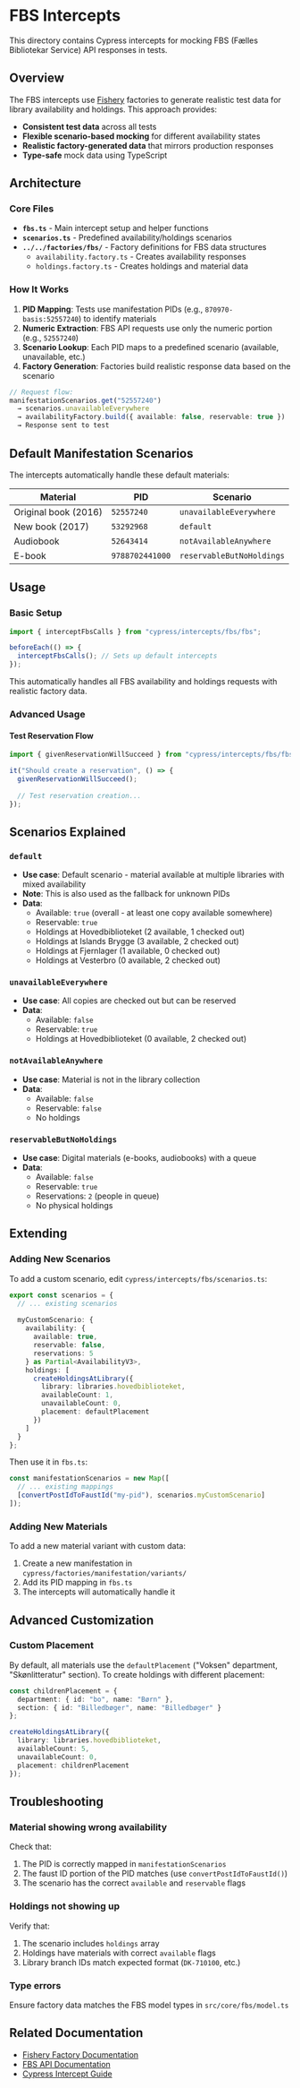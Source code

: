 # FBS Intercepts

This directory contains Cypress intercepts for mocking FBS (Fælles
Bibliotekar Service) API responses in tests.

## Overview

The FBS intercepts use [Fishery](https://github.com/thoughtbot/fishery)
factories to generate realistic test data for library availability and
holdings. This approach provides:

- **Consistent test data** across all tests
- **Flexible scenario-based mocking** for different availability states
- **Realistic factory-generated data** that mirrors production responses
- **Type-safe** mock data using TypeScript

## Architecture

### Core Files

- **`fbs.ts`** - Main intercept setup and helper functions
- **`scenarios.ts`** - Predefined availability/holdings scenarios
- **`../../factories/fbs/`** - Factory definitions for FBS data structures
  - `availability.factory.ts` - Creates availability responses
  - `holdings.factory.ts` - Creates holdings and material data

### How It Works

1. **PID Mapping**: Tests use manifestation PIDs (e.g.,
   `870970-basis:52557240`) to identify materials
2. **Numeric Extraction**: FBS API requests use only the numeric portion
   (e.g., `52557240`)
3. **Scenario Lookup**: Each PID maps to a predefined scenario (available,
   unavailable, etc.)
4. **Factory Generation**: Factories build realistic response data based on
   the scenario

```typescript
// Request flow:
manifestationScenarios.get("52557240") 
  → scenarios.unavailableEverywhere
  → availabilityFactory.build({ available: false, reservable: true })
  → Response sent to test
```

## Default Manifestation Scenarios

The intercepts automatically handle these default materials:

| Material | PID | Scenario |
|----------|-----|----------|
| Original book (2016) | `52557240` | `unavailableEverywhere` |
| New book (2017) | `53292968` | `default` |
| Audiobook | `52643414` | `notAvailableAnywhere` |
| E-book | `9788702441000` | `reservableButNoHoldings` |

## Usage

### Basic Setup

```typescript
import { interceptFbsCalls } from "cypress/intercepts/fbs/fbs";

beforeEach(() => {
  interceptFbsCalls(); // Sets up default intercepts
});
```

This automatically handles all FBS availability and holdings requests with
realistic factory data.

### Advanced Usage

#### Test Reservation Flow

```typescript
import { givenReservationWillSucceed } from "cypress/intercepts/fbs/fbs";

it("Should create a reservation", () => {
  givenReservationWillSucceed();
  
  // Test reservation creation...
});
```

## Scenarios Explained

### `default`

- **Use case**: Default scenario - material available at multiple libraries
  with mixed availability
- **Note**: This is also used as the fallback for unknown PIDs
- **Data**:
  - Available: `true` (overall - at least one copy available somewhere)
  - Reservable: `true`
  - Holdings at Hovedbiblioteket (2 available, 1 checked out)
  - Holdings at Islands Brygge (3 available, 2 checked out)
  - Holdings at Fjernlager (1 available, 0 checked out)
  - Holdings at Vesterbro (0 available, 2 checked out)

### `unavailableEverywhere`

- **Use case**: All copies are checked out but can be reserved
- **Data**:
  - Available: `false`
  - Reservable: `true`
  - Holdings at Hovedbiblioteket (0 available, 2 checked out)

### `notAvailableAnywhere`

- **Use case**: Material is not in the library collection
- **Data**:
  - Available: `false`
  - Reservable: `false`
  - No holdings

### `reservableButNoHoldings`

- **Use case**: Digital materials (e-books, audiobooks) with a queue
- **Data**:
  - Available: `false`
  - Reservable: `true`
  - Reservations: `2` (people in queue)
  - No physical holdings

## Extending

### Adding New Scenarios

To add a custom scenario, edit `cypress/intercepts/fbs/scenarios.ts`:

```typescript
export const scenarios = {
  // ... existing scenarios
  
  myCustomScenario: {
    availability: {
      available: true,
      reservable: false,
      reservations: 5
    } as Partial<AvailabilityV3>,
    holdings: [
      createHoldingsAtLibrary({
        library: libraries.hovedbiblioteket,
        availableCount: 1,
        unavailableCount: 0,
        placement: defaultPlacement
      })
    ]
  }
};
```

Then use it in `fbs.ts`:

```typescript
const manifestationScenarios = new Map([
  // ... existing mappings
  [convertPostIdToFaustId("my-pid"), scenarios.myCustomScenario]
]);
```

### Adding New Materials

To add a new material variant with custom data:

1. Create a new manifestation in `cypress/factories/manifestation/variants/`
2. Add its PID mapping in `fbs.ts`
3. The intercepts will automatically handle it

## Advanced Customization

### Custom Placement

By default, all materials use the `defaultPlacement` ("Voksen" department,
"Skønlitteratur" section). To create holdings with different placement:

```typescript
const childrenPlacement = {
  department: { id: "bo", name: "Børn" },
  section: { id: "Billedbøger", name: "Billedbøger" }
};

createHoldingsAtLibrary({
  library: libraries.hovedbiblioteket,
  availableCount: 5,
  unavailableCount: 0,
  placement: childrenPlacement
});
```

## Troubleshooting

### Material showing wrong availability

Check that:

1. The PID is correctly mapped in `manifestationScenarios`
2. The faust ID portion of the PID matches (use `convertPostIdToFaustId()`)
3. The scenario has the correct `available` and `reservable` flags

### Holdings not showing up

Verify that:

1. The scenario includes `holdings` array
2. Holdings have materials with correct `available` flags
3. Library branch IDs match expected format (`DK-710100`, etc.)

### Type errors

Ensure factory data matches the FBS model types in `src/core/fbs/model.ts`

## Related Documentation

- [Fishery Factory Documentation](https://github.com/thoughtbot/fishery)
- [FBS API Documentation](https://fbs-openplatform.dbc.dk/v3/api-docs)
- [Cypress Intercept Guide](https://docs.cypress.io/api/commands/intercept)
